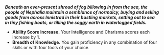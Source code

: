 ***Beneath an ever-present shroud of fog billowing in from the sea, the people of Nephalia maintain a semblance of normalcy, buying and selling goods from across Innistrad in their bustling markets, setting out to sea in tiny fishing boats, or tilling the soggy earth in waterlogged fields.***
* **Ability Score Increase.** Your Intelligence and Charisma scores each increase by 1.
* **Breadth of Knowledge.** You gain proficiency in any combination of four skills or with four tools of your choice.